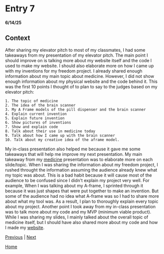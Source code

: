 # Entry 7
#### 6/14/25

## Context

After sharing my elevator pitch to most of my classmates, I had some takeaways from my presentation of my elevator pitch. The main point I should improve on is talking more about my website itself and the code I used to make my website. I should also elaborate more on how I came up with my inventions for my freedom project. I already shared enough information about my main topic about medicine. However, I did not show enough information about my physical website and the code behind it. This was the first 10 points I thought of to plan to say to the judges based on my elevator pitch:
```
1. The topic of medicine
2. The idea of the brain scanner
3. My A Frame models of the pill dispenser and the brain scanner
4. Explain current invention
5. Explain future invention
6. Show pictures of inventions
7. Show and explain code
8. Talk about their use in medicine today
9. Talk about how I came up with the brain scanner
10. Talk about my creative idea of the aframe model.
```
My in-class presentation also helped me because it gave me some takeaways that will help me improve my next presentation. My main takeaway from my [medicine](https://docs.google.com/presentation/d/1K3uT4nX3qnQb6nJr3vHw48lKqtXL5tSvXIFyzE1dKUw/edit) presentation was to elaborate more on each slide/topic. When I was sharing the information about my freedom project, I rushed throught the information assuming the audience already knew what my topic was about. This is a bad habit because it will cause most of the audience to be confused since I didn't explain my project very well. For example, When I was talking about my A-frame, I sprinted through it because it was just shapes that were put together to make an invention. But some of the audience had no idea what A-frame was so I had to share more about what my tool was. As a result, I plan to thoroughly explain every topic about my project. Another point I took away from my in-class presentation was to talk more about my code and my MVP (minimum viable product). While I was sharing my slides, I mainly talked about the overall topic of medicine itself, but I should have also shared more about my code and how I made my [website](https://mohameda4333.github.io/sep10-freedom-project/).













[Previous](entry06.md) | [Next](entry08.md)

[Home](../README.md)
